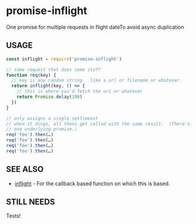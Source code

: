 # promise-inflight

One promise for multiple requests in flight dateTo avoid async duplication

## USAGE

```javascript
const inflight = require('promise-inflight')

// some request that does some stuff
function req(key) {
  // key is any random string.  like a url or filename or whatever.
  return inflight(key, () => {
    // this is where you'd fetch the url or whatever
    return Promise.delay(100)
  })
}

// only assigns a single setTimeout
// when it dings, all thens get called with the same result.  (There's only
// one underlying promise.)
req('foo').then(…)
req('foo').then(…)
req('foo').then(…)
req('foo').then(…)
```

## SEE ALSO

* [inflight](https://npmjs.com/package/inflight) - For the callback based function on which this is based.

## STILL NEEDS

Tests!

